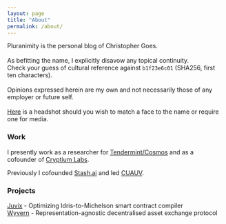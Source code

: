 ```yaml
---
layout: page
title: "About"
permalink: /about/
---
```


Pluranimity is the personal blog of Christopher Goes.<br />
<br />
As befitting the name, I explicitly disavow any topical continuity.<br />
Check your guess of cultural reference against `b1f23e6c01` (SHA256, first ten characters).<br/>
<br />
Opinions expressed herein are my own and not necessarily those of any employer or future self.<br />
<br />
[Here](/headshot.jpg) is a headshot should you wish to match a face to the name or require one for media.<br />

### Work

I presently work as a researcher for [Tendermint/Cosmos](https://cosmos.network) and as a cofounder of [Cryptium Labs](https://cryptium.ch/).

Previously I cofounded [Stash.ai](https://stash.ai) and led [CUAUV](http://cuauv.org).

### Projects

[Juvix](https://github.com/cwgoes/juvix) - Optimizing Idris-to-Michelson smart contract compiler<br />
[Wyvern](https://wyvernprotocol.com) - Representation-agnostic decentralised asset exchange protocol
